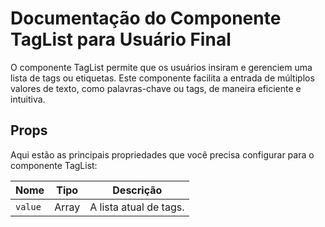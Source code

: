 # Documentação do Componente TagList para Usuário Final

O componente TagList permite que os usuários insiram e gerenciem uma lista de tags ou etiquetas. Este componente
facilita a entrada de múltiplos valores de texto, como palavras-chave ou tags, de maneira eficiente e intuitiva.

## Props

Aqui estão as principais propriedades que você precisa configurar para o componente TagList:

| Nome              | Tipo    | Descrição                                                           |
|-------------------|---------|---------------------------------------------------------------------|
| `value`           | Array   | A lista atual de tags.                                              |



